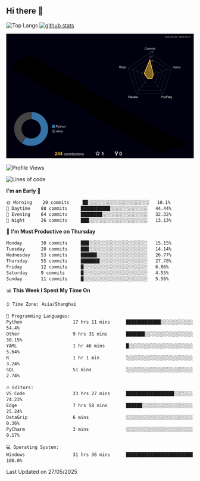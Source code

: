 ## Hi there 👋
<p align="left"> 
  <img alt="Top Langs" height="150px" src="https://github-readme-stats.vercel.app/api/top-langs/?username=Sierraki&layout=compact&show_icons=true&theme=onedark" />
  <a href="https://github.com/Sierraki/LC_Solve">
   <img alt="github stats"height="150px"  src="https://github-readme-stats.vercel.app/api/pin/?username=Sierraki&repo=LC_Solve&theme=onedark&show_icons=true" />
  </a>

![](./profile-3d-contrib/profile-night-rainbow.svg)

<!--START_SECTION:waka-->
![Profile Views](http://img.shields.io/badge/Profile%20Views-1-blue)

![Lines of code](https://img.shields.io/badge/From%20Hello%20World%20I%27ve%20Written-1406%20lines%20of%20code-blue)

**I'm an Early 🐤** 

```text
🌞 Morning    20 commits     ██░░░░░░░░░░░░░░░░░░░░░░░   10.1% 
🌆 Daytime    88 commits     ███████████░░░░░░░░░░░░░░   44.44% 
🌃 Evening    64 commits     ████████░░░░░░░░░░░░░░░░░   32.32% 
🌙 Night      26 commits     ███░░░░░░░░░░░░░░░░░░░░░░   13.13%

```
📅 **I'm Most Productive on Thursday** 

```text
Monday       30 commits     ███░░░░░░░░░░░░░░░░░░░░░░   15.15% 
Tuesday      28 commits     ███░░░░░░░░░░░░░░░░░░░░░░   14.14% 
Wednesday    53 commits     ██████░░░░░░░░░░░░░░░░░░░   26.77% 
Thursday     55 commits     ███████░░░░░░░░░░░░░░░░░░   27.78% 
Friday       12 commits     █░░░░░░░░░░░░░░░░░░░░░░░░   6.06% 
Saturday     9 commits      █░░░░░░░░░░░░░░░░░░░░░░░░   4.55% 
Sunday       11 commits     █░░░░░░░░░░░░░░░░░░░░░░░░   5.56%

```


📊 **This Week I Spent My Time On** 

```text
⌚︎ Time Zone: Asia/Shanghai

💬 Programming Languages: 
Python                   17 hrs 11 mins      █████████████░░░░░░░░░░░░   54.4% 
Other                    9 hrs 31 mins       ███████░░░░░░░░░░░░░░░░░░   30.15% 
YAML                     1 hr 46 mins        █░░░░░░░░░░░░░░░░░░░░░░░░   5.64% 
R                        1 hr 1 min          ░░░░░░░░░░░░░░░░░░░░░░░░░   3.24% 
SQL                      51 mins             ░░░░░░░░░░░░░░░░░░░░░░░░░   2.74%

🔥 Editors: 
VS Code                  23 hrs 27 mins      ██████████████████░░░░░░░   74.23% 
Edge                     7 hrs 58 mins       ██████░░░░░░░░░░░░░░░░░░░   25.24% 
DataGrip                 6 mins              ░░░░░░░░░░░░░░░░░░░░░░░░░   0.36% 
PyCharm                  3 mins              ░░░░░░░░░░░░░░░░░░░░░░░░░   0.17%

💻 Operating System: 
Windows                  31 hrs 36 mins      █████████████████████████   100.0%

```


 Last Updated on 27/05/2025
<!--END_SECTION:waka-->
